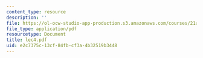```yaml
---
content_type: resource
description: ''
file: https://ol-ocw-studio-app-production.s3.amazonaws.com/courses/21a-441-the-conquest-of-america-spring-2004/e2c7375c13cf84fbcf3a4b32519b3448_lec4.pdf
file_type: application/pdf
resourcetype: Document
title: lec4.pdf
uid: e2c7375c-13cf-84fb-cf3a-4b32519b3448
---
```

